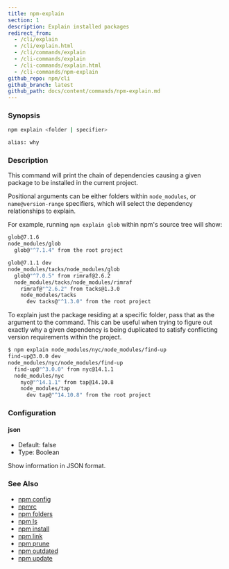 ```yaml
---
title: npm-explain
section: 1
description: Explain installed packages
redirect_from:
  - /cli/explain
  - /cli/explain.html
  - /cli/commands/explain
  - /cli-commands/explain
  - /cli-commands/explain.html
  - /cli-commands/npm-explain
github_repo: npm/cli
github_branch: latest
github_path: docs/content/commands/npm-explain.md
---
```


### Synopsis

```bash
npm explain <folder | specifier>

alias: why
```

### Description

This command will print the chain of dependencies causing a given package
to be installed in the current project.

Positional arguments can be either folders within `node_modules`, or
`name@version-range` specifiers, which will select the dependency
relationships to explain.

For example, running `npm explain glob` within npm's source tree will show:

```bash
glob@7.1.6
node_modules/glob
  glob@"^7.1.4" from the root project

glob@7.1.1 dev
node_modules/tacks/node_modules/glob
  glob@"^7.0.5" from rimraf@2.6.2
  node_modules/tacks/node_modules/rimraf
    rimraf@"^2.6.2" from tacks@1.3.0
    node_modules/tacks
      dev tacks@"^1.3.0" from the root project
```

To explain just the package residing at a specific folder, pass that as the
argument to the command.  This can be useful when trying to figure out
exactly why a given dependency is being duplicated to satisfy conflicting
version requirements within the project.

```bash
$ npm explain node_modules/nyc/node_modules/find-up
find-up@3.0.0 dev
node_modules/nyc/node_modules/find-up
  find-up@"^3.0.0" from nyc@14.1.1
  node_modules/nyc
    nyc@"^14.1.1" from tap@14.10.8
    node_modules/tap
      dev tap@"^14.10.8" from the root project
```

### Configuration

#### json

* Default: false
* Type: Boolean

Show information in JSON format.

### See Also

* [npm config](/cli/v7/commands/npm-config)
* [npmrc](/cli/v7/configuring-npm/npmrc)
* [npm folders](/cli/v7/configuring-npm/folders)
* [npm ls](/cli/v7/commands/npm-ls)
* [npm install](/cli/v7/commands/npm-install)
* [npm link](/cli/v7/commands/npm-link)
* [npm prune](/cli/v7/commands/npm-prune)
* [npm outdated](/cli/v7/commands/npm-outdated)
* [npm update](/cli/v7/commands/npm-update)
